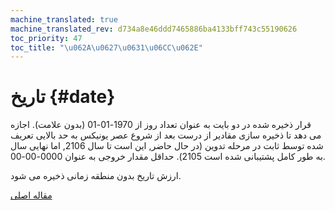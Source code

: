 ```yaml
---
machine_translated: true
machine_translated_rev: d734a8e46ddd7465886ba4133bff743c55190626
toc_priority: 47
toc_title: "\u062A\u0627\u0631\u06CC\u062E"
---
```


# تاریخ {#date}

قرار ذخیره شده در دو بایت به عنوان تعداد روز از 1970-01-01 (بدون علامت). اجازه می دهد تا ذخیره سازی مقادیر از درست بعد از شروع عصر یونیکس به حد بالایی تعریف شده توسط ثابت در مرحله تدوین (در حال حاضر, این است تا سال 2106, اما نهایی سال به طور کامل پشتیبانی شده است 2105).
حداقل مقدار خروجی به عنوان 0000-00-00.

ارزش تاریخ بدون منطقه زمانی ذخیره می شود.

[مقاله اصلی](https://clickhouse.tech/docs/en/data_types/date/) <!--hide-->
